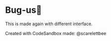 # Bug-us🐞
This is made again with different interface.

Created with CodeSandbox
made: @scarelettbee

